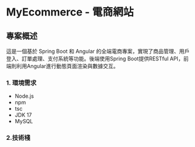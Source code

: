 # MyEcommerce - 電商網站

## 專案概述
這是一個基於 Spring Boot 和 Angular 的全端電商專案，實現了商品管理、用戶登入、訂單處理、支付系統等功能。後端使用Spring Boot提供RESTful API，前端則利用Angular進行動態頁面渲染與數據交互。

### 1. 環境需求
- Node.js
- npm 
- tsc   
- JDK 17
- MySQL 
### 2.技術棧
